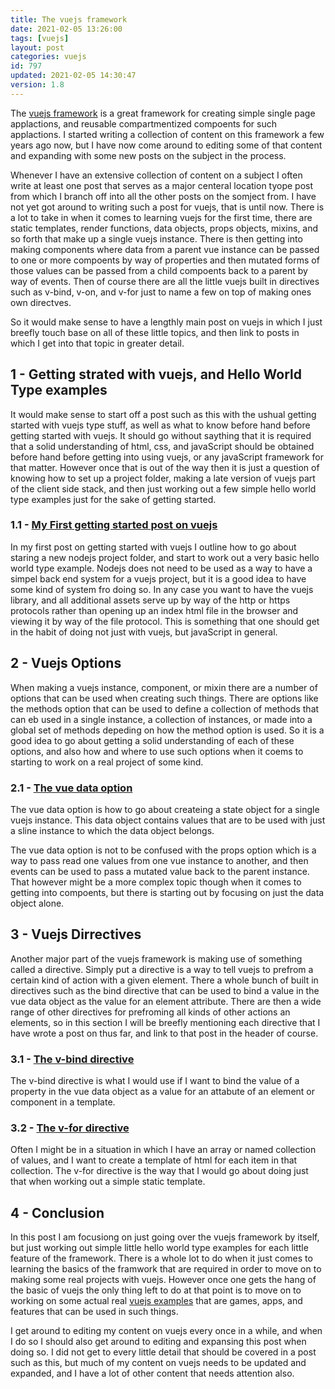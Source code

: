 ```yaml
---
title: The vuejs framework
date: 2021-02-05 13:26:00
tags: [vuejs]
layout: post
categories: vuejs
id: 797
updated: 2021-02-05 14:30:47
version: 1.8
---
```


The [vuejs framework](https://en.wikipedia.org/wiki/Vue.js) is a great framework for creating simple single page applactions, and reusable compartmentized compoents for such applactions. I started writing a collection of content on this framework a few years ago now, but I have now come around to editing some of that content and expanding with some new posts on the subject in the process.

Whenever I have an extensive collection of content on a subject I often write at least one post that serves as a major centeral location tyope post from which I branch off into all the other posts on the somject from. I have not yet got around to writing such a post for vuejs, that is until now. There is a lot to take in when it comes to learning vuejs for the first time, there are static templates, render functions, data objects, props objects, mixins, and so forth that make up a single vuejs instance. There is then getting into making components where data from a parent vue instance can be passed to one or more compoents by way of properties and then mutated forms of those values can be passed from a child compoents back to a parent by way of events. Then of course there are all the little vuejs built in directives such as v-bind, v-on, and v-for just to name a few on top of making ones own directves.

So it would make sense to have a lengthly main post on vuejs in which I just breefly touch base on all of these little topics, and then link to posts in which I get into that topic in greater detail.

<!-- more -->


## 1 - Getting strated with vuejs, and Hello World Type examples

It would make sense to start off a post such as this with the ushual getting started with vuejs type stuff, as well as what to know before hand before getting started with vuejs. It should go without saything that it is required that a solid understanding of html, css, and javaScript should be obtained before hand before getting into using vuejs, or any javaScript framework for that matter. However once that is out of the way then it is just a question of knowing how to set up a project folder, making a late version of vuejs part of the client side stack, and then just working out a few simple hello world type examples just for the sake of getting started.

### 1.1 - [My First getting started post on vuejs](/2019/05/05/vuejs-getting-started)

In my first post on getting started with vuejs I outline how to go about staring a new nodejs project folder, and start to work out a very basic hello world type example. Nodejs does not need to be used as a way to have a simpel back end system for a vuejs project, but it is a good idea to have some kind of system fro doing so. In any case you want to have the vuejs library, and all additional assets serve up by way of the http or https protocols rather than opening up an index html file in the browser and viewing it by way of the file protocol. This is something that one should get in the habit of doing not just with vuejs, but javaScript in general.


## 2 - Vuejs Options

When making a vuejs instance, component, or mixin there are a number of options that can be used when creating such things. There are options like the methods option that can be used to define a collection of methods that can eb used in a single instance, a collection of instances, or made into a global set of methods depeding on how the method option is used. So it is a good idea to go about getting a solid understanding of each of these options, and also how and where to use such options when it coems to starting to work on a real project of some kind.

### 2.1 - [The vue data option](/2019/05/18/vuejs-data/)

The vue data option is how to go about createing a state object for a single vuejs instance. This data object contains values that are to be used with just a sline instance to which the data object belongs. 

The vue data option is not to be confused with the props option which is a way to pass read one values from one vue instance to another, and then events can be used to pass a mutated value back to the parent instance. That however might be a more complex topic though when it comes to getting into compoents, but there is starting out by focusing on just the data object alone.


## 3 - Vuejs Dirrectives

Another major part of the vuejs framework is making use of something called a directive. Simply put a directive is a way to tell vuejs to prefrom a certain kind of action with a given element. There a whole bunch of built in directives such as the bind directive that can be used to bind a value in the vue data object as the value for an element attribute. There are then a wide range of other directives for prefroming all kinds of other actions an elements, so in this section I will be breefly mentioning each directive that I have wrote a post on thus far, and link to that post in the header of course. 

### 3.1 - [The v-bind directive](/2019/05/31/vuejs-bind)

The v-bind directive is what I would use if I want to bind the value of a property in the vue data object as a value for an attabute of an element or component in a template.

### 3.2 - [The v-for directive](2019/05/21/vuejs-for/)

Often I might be in a situation in which I have an array or named collection of values, and I want to create a template of html for each item in that collection. The v-for directive is the way that I would go about doing just that when working out a simple static template.


## 4 - Conclusion

In this post I am focusiong on just going over the vuejs framework by itself, but just working out simple little hello world type examples for each little feature of the framework. There is a whole lot to do when it just comes to learning the basics of the framwork that are required in order to move on to making some real projects with vuejs. However once one gets the hang of the basic of vuejs the only thing left to do at that point is to move on to working on some actual real [vuejs examples](/2021/02/04/vuejs-example/) that are games, apps, and features that can be used in such things.

I get around to editing my content on vuejs every once in a while, and when I do so I should also get around to editing and expansing this post when doing so. I did not get to every little detail that should be covered in a post such as this, but much of my content on vuejs needs to be updated and expanded, and I have a lot of other content that needs attention also.

